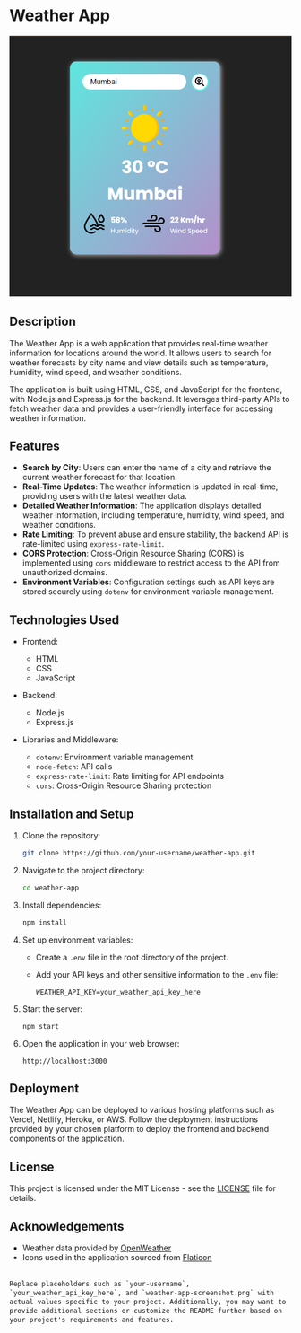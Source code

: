 
# Weather App

![Weather App Screenshot](weather-app-screenshot.png)

## Description

The Weather App is a web application that provides real-time weather information for locations around the world. It allows users to search for weather forecasts by city name and view details such as temperature, humidity, wind speed, and weather conditions.

The application is built using HTML, CSS, and JavaScript for the frontend, with Node.js and Express.js for the backend. It leverages third-party APIs to fetch weather data and provides a user-friendly interface for accessing weather information.

## Features

- **Search by City**: Users can enter the name of a city and retrieve the current weather forecast for that location.
- **Real-Time Updates**: The weather information is updated in real-time, providing users with the latest weather data.
- **Detailed Weather Information**: The application displays detailed weather information, including temperature, humidity, wind speed, and weather conditions.
- **Rate Limiting**: To prevent abuse and ensure stability, the backend API is rate-limited using `express-rate-limit`.
- **CORS Protection**: Cross-Origin Resource Sharing (CORS) is implemented using `cors` middleware to restrict access to the API from unauthorized domains.
- **Environment Variables**: Configuration settings such as API keys are stored securely using `dotenv` for environment variable management.

## Technologies Used

- Frontend:
  - HTML
  - CSS
  - JavaScript

- Backend:
  - Node.js
  - Express.js

- Libraries and Middleware:
  - `dotenv`: Environment variable management
  - `node-fetch`: API calls
  - `express-rate-limit`: Rate limiting for API endpoints
  - `cors`: Cross-Origin Resource Sharing protection

## Installation and Setup

1. Clone the repository:

   ```bash
   git clone https://github.com/your-username/weather-app.git
   ```

2. Navigate to the project directory:

   ```bash
   cd weather-app
   ```

3. Install dependencies:

   ```bash
   npm install
   ```

4. Set up environment variables:
   - Create a `.env` file in the root directory of the project.
   - Add your API keys and other sensitive information to the `.env` file:

     ```plaintext
     WEATHER_API_KEY=your_weather_api_key_here
     ```

5. Start the server:

   ```bash
   npm start
   ```

6. Open the application in your web browser:

   ```
   http://localhost:3000
   ```

## Deployment

The Weather App can be deployed to various hosting platforms such as Vercel, Netlify, Heroku, or AWS. Follow the deployment instructions provided by your chosen platform to deploy the frontend and backend components of the application.

## License

This project is licensed under the MIT License - see the [LICENSE](LICENSE) file for details.

## Acknowledgements

- Weather data provided by [OpenWeather](https://openweathermap.org/)
- Icons used in the application sourced from [Flaticon](https://www.flaticon.com/)
```

Replace placeholders such as `your-username`, `your_weather_api_key_here`, and `weather-app-screenshot.png` with actual values specific to your project. Additionally, you may want to provide additional sections or customize the README further based on your project's requirements and features.
